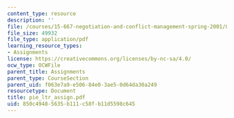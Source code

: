 ```yaml
---
content_type: resource
description: ''
file: /courses/15-667-negotiation-and-conflict-management-spring-2001/850c49485635b111c58fb11d5598c645_pie_ltr_assign.pdf
file_size: 49932
file_type: application/pdf
learning_resource_types:
- Assignments
license: https://creativecommons.org/licenses/by-nc-sa/4.0/
ocw_type: OCWFile
parent_title: Assignments
parent_type: CourseSection
parent_uid: f063e7a9-e506-84e0-3ae5-0d64da30a249
resourcetype: Document
title: pie_ltr_assign.pdf
uid: 850c4948-5635-b111-c58f-b11d5598c645
---
```

